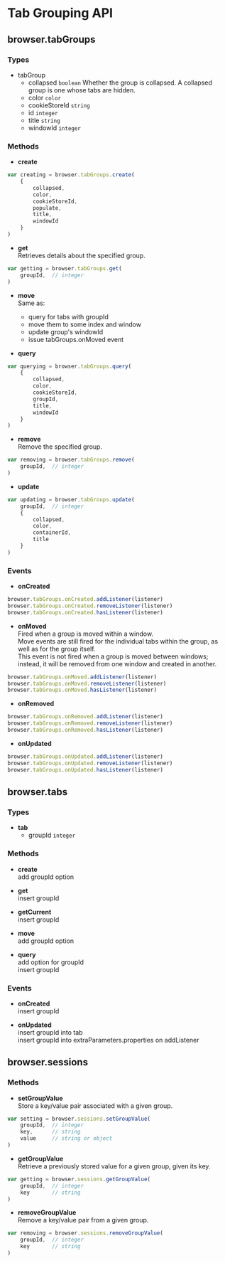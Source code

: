 # Tab Grouping API

## browser.tabGroups

### Types
+ tabGroup
  - collapsed `boolean` Whether the group is collapsed. A collapsed group is one whose tabs are hidden.
  - color `color`
  - cookieStoreId `string` 
  - id `integer`
  - title `string`
  - windowId `integer`


### Methods
+ **create**  
```javascript
var creating = browser.tabGroups.create(
	{
		collapsed,
		color,
		cookieStoreId,
		populate,
		title,
		windowId
	}
)
```
+ **get**  
  Retrieves details about the specified group.
```javascript
var getting = browser.tabGroups.get(
	groupId,  // integer
)
```
+ **move**  
  Same as:
  - query for tabs with groupId
  - move them to some index and window
  - update group's windowId
  - issue tabGroups.onMoved event

+ **query**
```javascript
var querying = browser.tabGroups.query(
	{
		collapsed,
		color,
		cookieStoreId,
		groupId,
		title,
		windowId
	}
)
```
+ **remove**  
  Remove the specified group.
```javascript
var removing = browser.tabGroups.remove(
	groupId,  // integer
)
```
+ **update**
```javascript
var updating = browser.tabGroups.update(
	groupId,  // integer
	{
		collapsed,
		color,
		containerId,
		title
	}
)
```

### Events
+ **onCreated**
```javascript
browser.tabGroups.onCreated.addListener(listener)
browser.tabGroups.onCreated.removeListener(listener)
browser.tabGroups.onCreated.hasListener(listener)
```

+ **onMoved**  
  Fired when a group is moved within a window.  
  Move events are still fired for the individual tabs within the group, as well as for the group itself.  
  This event is not fired when a group is moved between windows; instead, it will be removed from one window and created in another.
```javascript
browser.tabGroups.onMoved.addListener(listener)
browser.tabGroups.onMoved.removeListener(listener)
browser.tabGroups.onMoved.hasListener(listener)
```
+ **onRemoved**
```javascript
browser.tabGroups.onRemoved.addListener(listener)
browser.tabGroups.onRemoved.removeListener(listener)
browser.tabGroups.onRemoved.hasListener(listener)
```
+ **onUpdated**
```javascript
browser.tabGroups.onUpdated.addListener(listener)
browser.tabGroups.onUpdated.removeListener(listener)
browser.tabGroups.onUpdated.hasListener(listener)
```


## browser.tabs

### Types
- **tab**
  - groupId `integer`

### Methods
- **create**  
  add groupId option

- **get**  
  insert groupId

- **getCurrent**  
  insert groupId

- **move**  
  add groupId option

- **query**  
  add option for groupId  
  insert groupId

### Events
- **onCreated**  
  insert groupId

- **onUpdated**  
  insert groupId into tab  
  insert groupId into extraParameters.properties on addListener


## browser.sessions

### Methods
+ **setGroupValue**  
  Store a key/value pair associated with a given group.
```javascript
var setting = browser.sessions.setGroupValue(
	groupId,  // integer
	key,      // string
	value     // string or object
)
```
+ **getGroupValue**  
  Retrieve a previously stored value for a given group, given its key.
```javascript
var getting = browser.sessions.getGroupValue(
	groupId,  // integer
	key       // string
)
```
+ **removeGroupValue**  
Remove a key/value pair from a given group.
```javascript
var removing = browser.sessions.removeGroupValue(
	groupId,  // integer
	key       // string
)
```
